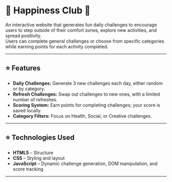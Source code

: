 # 🌟 Happiness Club 🌟

An interactive website that generates fun daily challenges to encourage users to step outside of their comfort zones, explore new activities, and spread positivity.  
Users can complete general challenges or choose from specific categories while earning points for each activity completed.

---

## ⭐ Features
- **Daily Challenges:** Generate 3 new challenges each day, either random or by category.
- **Refresh Challenges:** Swap out challenges to new ones, with a limited number of refreshes.
- **Scoring System:** Earn points for completing challenges; your score is saved locally.
- **Category Filters:** Focus on Health, Social, or Creative challenges.

---

## ⭐ Technologies Used
- **HTML5** – Structure
- **CSS** – Styling and layout
- **JavaScript** – Dynamic challenge generation, DOM manipulation, and score tracking

---

